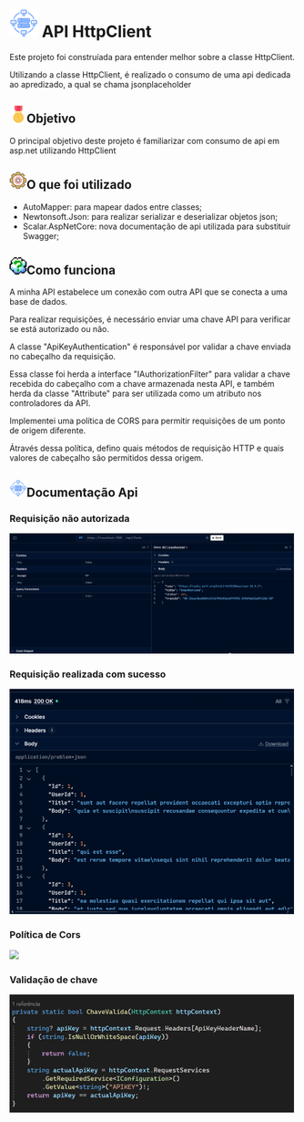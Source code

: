 ﻿<h1> <img src="./Assets/api.png" width="50px"> API HttpClient</h1>
<p>Este projeto foi construíada para entender melhor sobre a classe HttpClient.</p>
<p>Utilizando a classe HttpClient, é realizado o consumo de uma api dedicada ao apredizado, a qual se chama
jsonplaceholder</p>
<h2><img src="./Assets/goal.png" width="30px">Objetivo</h2>
<p>O principal objetivo deste projeto é familiarizar com consumo de api em asp.net utilizando HttpClient</p>
<h2><img src="./Assets/generator.png" width="30px">O que foi utilizado</h2>
<ul>
	<li>AutoMapper: para mapear dados entre classes;</li>
	<li>Newtonsoft.Json: para realizar serializar e deserializar objetos json;</li>
	<li>Scalar.AspNetCore: nova documentação de api utilizada para substituir Swagger;</li>
</ul>
<h2><img src="./Assets/question.png" width="30px" />Como funciona</h2>
<p>A minha API estabelece um conexão com outra API que se conecta a uma base de dados.</p>
<p>Para realizar requisições, é necessário enviar uma chave API para verificar se está autorizado ou não.</p>
<p>A classe "ApiKeyAuthentication" é responsável por validar a chave enviada no cabeçalho da requisição.</p>
<p>Essa classe foi herda a interface "IAuthorizationFilter" para validar a chave recebida do cabeçalho com a 
chave armazenada nesta API, e também herda da classe "Attribute" para ser utilizada como um atributo nos 
controladores da API.</p>
<p>Implementei uma política de CORS para permitir requisições de um ponto de origem diferente.</p>
<p>Átravés dessa política, defino quais métodos de requisição HTTP e quais valores
de cabeçalho são permitidos dessa origem.</p>

<h2><img src="./Assets/api.png" width="30px">Documentação Api</h2>
<h3>Requisição não autorizada</h3>
<img src="./Assets/fracasso.png" width="500px">
<br/>
<h3>Requisição realizada com sucesso</h3>
<img src="./Assets/sucesso.png" width="500px">
<br/>
<h3>Política de Cors</h3>
<img src="./Assets/politica.png" width="500px">
<br/>
<h3>Validação de chave</h3>
<img src="./Assets/chave.png" width="500px">